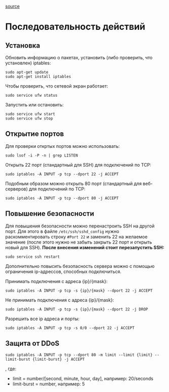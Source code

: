 [source](https://blog.sedicomm.com/2016/12/16/iptables-ustanovka-i-nastrojka/)

# Последовательность действий
## Установка
Обновить информацию о пакетах, установить (либо проверить, что установлен) iptables:
```
sudo apt-get update
sudo apt-get install iptables
```
Чтобы проверить, что сетевой экран работает:
```
sudo service ufw status
```
Запустить или остановить:
```
sudo service ufw start
sudo service ufw stop
```
## Открытие портов
Для проверки откртых портов можно использовать:
```
sudo lsof -i -P -n | grep LISTEN
```
Открыть 22 порт (стандартный для SSH) для подключений по TCP:
```
sudo iptables -A INPUT -p tcp --dport 22 -j ACCEPT
```
Подобным образом можно открыть 80 порт (стандартный для веб-серверов) для подключений по TCP:
```
sudo iptables -A INPUT -p tcp --dport 80 -j ACCEPT
```
## Повышение безопасности
Для повышения безопасности можно перенастроить SSH на другой порт. Для этого в файле `/etc/ssh/sshd_config` нужно раскомментировать строку `#Port 22` и заменить 22 на желаемое значение (после этого нужно не забыть закрыть 22 порт и открыть новый для SSH). **После внесения изменений стоит перезапустить SSH:**
```
sudo service ssh restart
```
Дополнительно повысить безопасность сервера можно с помощью ограничения ip-адрессов, способных подключиться.

Принимать подключения с адреса {ip}/{mask}:
```
sudo iptables -A INPUT -p tcp -s {ip}/{mask} --dport 22 -j ACCEPT
```
Не принимать подключения с адреса {ip}/{mask}:
```
sudo iptables -A INPUT -p tcp -s {ip}/{mask} --dport 22 -j DROP
```
Разрешить все ip адреса и порты:
```
sudo iptables -A INPUT -p tcp -s 0/0 --dport 22 -j ACCEPT
```
## Защита от DDoS
```
sudo iptables -A INPUT -p tcp --dport 80 -m limit --limit {limit} --limit-burst {limit-burst} -j ACCEPT
```
, где:
+ limit = number/[second, minute, hour, day], например: 20/seconds
+ limit-burst = number, например: 5